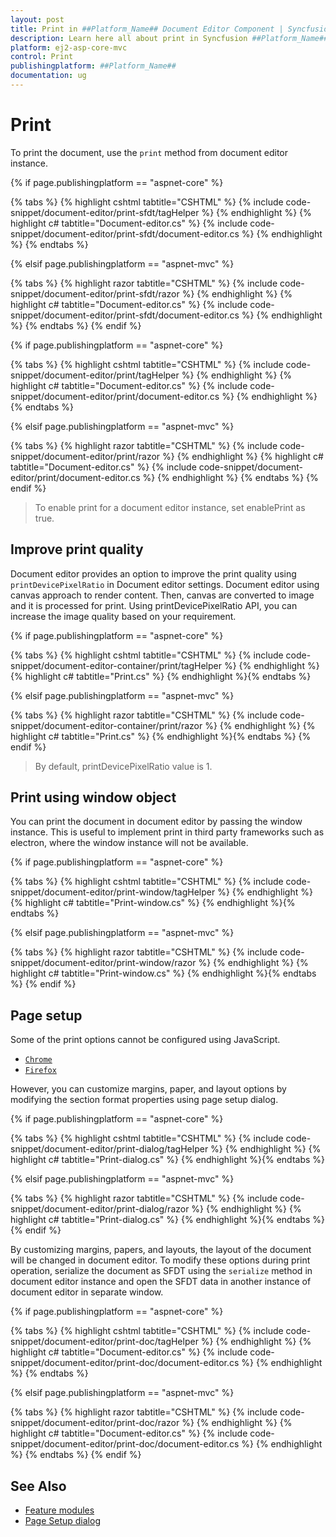 ```yaml
---
layout: post
title: Print in ##Platform_Name## Document Editor Component | Syncfusion
description: Learn here all about print in Syncfusion ##Platform_Name## Document Editor component of Syncfusion Essential JS 2 and more.
platform: ej2-asp-core-mvc
control: Print
publishingplatform: ##Platform_Name##
documentation: ug
---
```



# Print

To print the document, use the `print` method from document editor instance.

{% if page.publishingplatform == "aspnet-core" %}

{% tabs %}
{% highlight cshtml tabtitle="CSHTML" %}
{% include code-snippet/document-editor/print-sfdt/tagHelper %}
{% endhighlight %}
{% highlight c# tabtitle="Document-editor.cs" %}
{% include code-snippet/document-editor/print-sfdt/document-editor.cs %}
{% endhighlight %}
{% endtabs %}

{% elsif page.publishingplatform == "aspnet-mvc" %}

{% tabs %}
{% highlight razor tabtitle="CSHTML" %}
{% include code-snippet/document-editor/print-sfdt/razor %}
{% endhighlight %}
{% highlight c# tabtitle="Document-editor.cs" %}
{% include code-snippet/document-editor/print-sfdt/document-editor.cs %}
{% endhighlight %}
{% endtabs %}
{% endif %}



{% if page.publishingplatform == "aspnet-core" %}

{% tabs %}
{% highlight cshtml tabtitle="CSHTML" %}
{% include code-snippet/document-editor/print/tagHelper %}
{% endhighlight %}
{% highlight c# tabtitle="Document-editor.cs" %}
{% include code-snippet/document-editor/print/document-editor.cs %}
{% endhighlight %}
{% endtabs %}

{% elsif page.publishingplatform == "aspnet-mvc" %}

{% tabs %}
{% highlight razor tabtitle="CSHTML" %}
{% include code-snippet/document-editor/print/razor %}
{% endhighlight %}
{% highlight c# tabtitle="Document-editor.cs" %}
{% include code-snippet/document-editor/print/document-editor.cs %}
{% endhighlight %}
{% endtabs %}
{% endif %}



> To enable print for a document editor instance, set enablePrint as true.

## Improve print quality

Document editor provides an option to improve the print quality using `printDevicePixelRatio` in Document editor settings. Document editor using canvas approach to render content. Then, canvas are converted to image and it is processed for print. Using printDevicePixelRatio API, you can increase the image quality based on your requirement.

{% if page.publishingplatform == "aspnet-core" %}

{% tabs %}
{% highlight cshtml tabtitle="CSHTML" %}
{% include code-snippet/document-editor-container/print/tagHelper %}
{% endhighlight %}
{% highlight c# tabtitle="Print.cs" %}
{% endhighlight %}{% endtabs %}

{% elsif page.publishingplatform == "aspnet-mvc" %}

{% tabs %}
{% highlight razor tabtitle="CSHTML" %}
{% include code-snippet/document-editor-container/print/razor %}
{% endhighlight %}
{% highlight c# tabtitle="Print.cs" %}
{% endhighlight %}{% endtabs %}
{% endif %}



> By default, printDevicePixelRatio value is 1.

## Print using window object

You can print the document in document editor by passing the window instance. This is useful to implement print in third party frameworks such as electron, where the window instance will not be available.

{% if page.publishingplatform == "aspnet-core" %}

{% tabs %}
{% highlight cshtml tabtitle="CSHTML" %}
{% include code-snippet/document-editor/print-window/tagHelper %}
{% endhighlight %}
{% highlight c# tabtitle="Print-window.cs" %}
{% endhighlight %}{% endtabs %}

{% elsif page.publishingplatform == "aspnet-mvc" %}

{% tabs %}
{% highlight razor tabtitle="CSHTML" %}
{% include code-snippet/document-editor/print-window/razor %}
{% endhighlight %}
{% highlight c# tabtitle="Print-window.cs" %}
{% endhighlight %}{% endtabs %}
{% endif %}



## Page setup

Some of the print options cannot be configured using JavaScript.

* [`Chrome`](https://support.google.com/chrome/answer/1069693?hl=en&visit_id=1-636335333734668335-3165046395&rd=1)
* [`Firefox`](https://support.mozilla.org/en-US/kb/how-print-web-pages-firefox)

However, you can customize margins, paper, and layout options by modifying the section format properties using page setup dialog.

{% if page.publishingplatform == "aspnet-core" %}

{% tabs %}
{% highlight cshtml tabtitle="CSHTML" %}
{% include code-snippet/document-editor/print-dialog/tagHelper %}
{% endhighlight %}
{% highlight c# tabtitle="Print-dialog.cs" %}
{% endhighlight %}{% endtabs %}

{% elsif page.publishingplatform == "aspnet-mvc" %}

{% tabs %}
{% highlight razor tabtitle="CSHTML" %}
{% include code-snippet/document-editor/print-dialog/razor %}
{% endhighlight %}
{% highlight c# tabtitle="Print-dialog.cs" %}
{% endhighlight %}{% endtabs %}
{% endif %}



By customizing margins, papers, and layouts, the layout of the document will be changed in document editor. To modify these options during print operation, serialize the document as SFDT using the `serialize` method in document editor instance and open the SFDT data in another instance of document editor in separate window.

{% if page.publishingplatform == "aspnet-core" %}

{% tabs %}
{% highlight cshtml tabtitle="CSHTML" %}
{% include code-snippet/document-editor/print-doc/tagHelper %}
{% endhighlight %}
{% highlight c# tabtitle="Document-editor.cs" %}
{% include code-snippet/document-editor/print-doc/document-editor.cs %}
{% endhighlight %}
{% endtabs %}

{% elsif page.publishingplatform == "aspnet-mvc" %}

{% tabs %}
{% highlight razor tabtitle="CSHTML" %}
{% include code-snippet/document-editor/print-doc/razor %}
{% endhighlight %}
{% highlight c# tabtitle="Document-editor.cs" %}
{% include code-snippet/document-editor/print-doc/document-editor.cs %}
{% endhighlight %}
{% endtabs %}
{% endif %}



## See Also

* [Feature modules](../document-editor/feature-module/)
* [Page Setup dialog](../document-editor/dialog/#page-setup-dialog)
